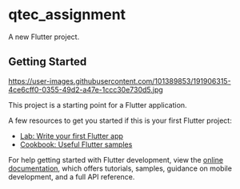 # qtec_assignment

A new Flutter project.

## Getting Started

https://user-images.githubusercontent.com/101389853/191906315-4ce6cff0-0355-49d2-a47e-1ccc30e730d5.jpg

This project is a starting point for a Flutter application.

A few resources to get you started if this is your first Flutter project:

- [Lab: Write your first Flutter app](https://docs.flutter.dev/get-started/codelab)
- [Cookbook: Useful Flutter samples](https://docs.flutter.dev/cookbook)

For help getting started with Flutter development, view the
[online documentation](https://docs.flutter.dev/), which offers tutorials,
samples, guidance on mobile development, and a full API reference.
